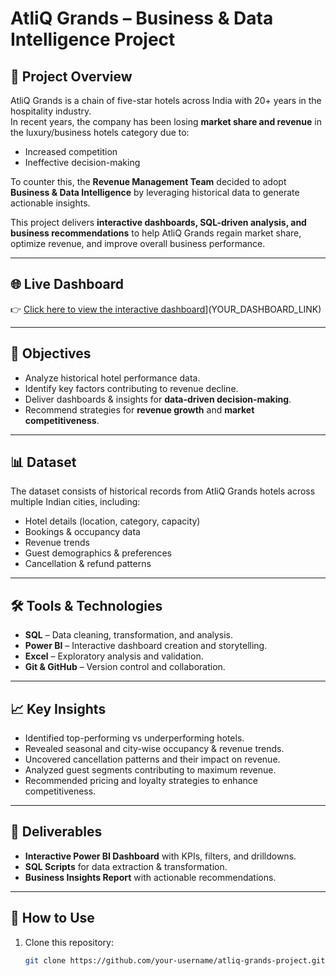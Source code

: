 # AtliQ Grands – Business & Data Intelligence Project

## 📌 Project Overview
AtliQ Grands is a chain of five-star hotels across India with 20+ years in the hospitality industry.  
In recent years, the company has been losing **market share and revenue** in the luxury/business hotels category due to:
- Increased competition  
- Ineffective decision-making  

To counter this, the **Revenue Management Team** decided to adopt **Business & Data Intelligence** by leveraging historical data to generate actionable insights.  

This project delivers **interactive dashboards, SQL-driven analysis, and business recommendations** to help AtliQ Grands regain market share, optimize revenue, and improve overall business performance.  

---

## 🌐 Live Dashboard
👉 [Click here to view the interactive dashboard](https://img.shields.io/badge/PowerBI-Dashboard-blue?style=for-the-badge&logo=powerbi)](YOUR_DASHBOARD_LINK)  
  


---

## 🎯 Objectives
- Analyze historical hotel performance data.  
- Identify key factors contributing to revenue decline.  
- Deliver dashboards & insights for **data-driven decision-making**.  
- Recommend strategies for **revenue growth** and **market competitiveness**.  

---

## 📊 Dataset
The dataset consists of historical records from AtliQ Grands hotels across multiple Indian cities, including:  
- Hotel details (location, category, capacity)  
- Bookings & occupancy data  
- Revenue trends  
- Guest demographics & preferences  
- Cancellation & refund patterns  

---

## 🛠️ Tools & Technologies
- **SQL** – Data cleaning, transformation, and analysis.  
- **Power BI** – Interactive dashboard creation and storytelling.  
- **Excel** – Exploratory analysis and validation.  
- **Git & GitHub** – Version control and collaboration.  

---

## 📈 Key Insights
- Identified top-performing vs underperforming hotels.  
- Revealed seasonal and city-wise occupancy & revenue trends.  
- Uncovered cancellation patterns and their impact on revenue.  
- Analyzed guest segments contributing to maximum revenue.  
- Recommended pricing and loyalty strategies to enhance competitiveness.  

---

## 📌 Deliverables
- **Interactive Power BI Dashboard** with KPIs, filters, and drilldowns.  
- **SQL Scripts** for data extraction & transformation.  
- **Business Insights Report** with actionable recommendations.  

---

## 🚀 How to Use
1. Clone this repository:  
   ```bash
   git clone https://github.com/your-username/atliq-grands-project.git
